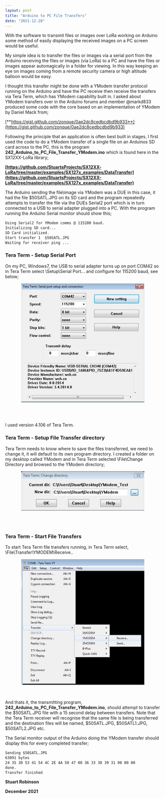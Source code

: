 ```yaml
---
layout: post
title: "Arduino to PC File Transfers"
date: "2021-12-28"
---
```


With the software to transmit files or images over LoRa working on Arduino some method of easily displaying the received images on a PC screen would be useful. 

My simple idea is to transfer the files or images via a serial port from the Arduino receiving the files or images (via LoRa) to a PC and have the files or images appear automagically in a folder for viewing. In this way keeping an eye on images coming from a remote security camera or high altitude balloon would be easy. 

I thought this transfer might be done with a YModem transfer protocol running on the Arduino and have the PC receive then receive the transfers via Tera Term, which has YModem capability built in. I asked about YModem transfers over in the Arduino forums and member @markd833 produced some code with the core based on an implementation of YModem by Daniel Mack from;

[**https://gist.github.com/zonque/0ae2dc8cedbcdbd9b933**](https://gist.github.com/zonque/0ae2dc8cedbcdbd9b933)

Following the principle that an application is often best built in stages, I first used the code to do a YModem transfer of a single file on an Arduinos SD card across to the PC, this is the program **242\_Arduino\_to\_PC\_File\_Transfer\_YModem.ino** which is found here in the SX12XX-LoRa library;

**[https://github.com/StuartsProjects/SX12XX-LoRa/tree/master/examples/SX127x_examples/DataTransfer](https://github.com/StuartsProjects/SX12XX-LoRa/tree/master/examples/SX127x_examples/DataTransfer)**

The Arduino sending the file\image via YModem was a DUE in this case, it had the file $50SATL.JPG on its SD card and the program repeatedly attempts to transfer the file via the DUEs Serial2 port which is in turn connected to a USB to serial adapter plugged into a PC. With the program running the Arduino Serial monitor should show this;

    Using Serial2 for YModem comms @ 115200 baud.
    Initializing SD card...
    SD Card initialized.
    Start transfer 1  $50SATL.JPG
    Waiting for receiver ping ...


### Tera Term - Setup Serial Port  

On my PC, Windows7, the USB to serial adapter turns up on port COM42 so in Tera Term select \Setup\Serial Port... and configure for 115200 baud, see below;

<p align="center">
  <img width="400"  src="/images/YModem1.jpg">
</p>
<br>

<br>

I used version 4.106 of Tera Term.

### Tera Term - Setup File Transfer directory

Tera Term needs to know where to save the files transferred, we need to change it, it will default to its own program directory. I created a folder on my desktop called YModem and in Tera Term selected \File\Change Directory and browsed to the YModem directory;


<p align="center">
  <img width="400"  src="/images/YModem2.jpg">
</p>
<br>

<br>

### Tera Term - Start File Transfers

To start Tera Term file transfers running, in Tera Term select, \File\Transfer\YMODEM\Receive..


<p align="center">
  <img width="400"  src="/images/YModem3.jpg">
</p>
<br>


And thats it, the transmitting program, **242\_Arduino\_to\_PC\_File\_Transfer_YModem.ino**, should attempt to transfer the $50SATL.JPG file with a 15 second delay between transfers. Note that the Tera Term receiver will recognise that the same file is being transferred and the destination files will be named, $50SATL.JPG, $50SATL1.JPG, $50SATL2.JPG etc. 

The Serial monitor output of the Arduino doing the YModem transfer should display this for every completed transfer;

    Sending $50SATL.JPG
    63091 bytes
    24 35 30 53 41 54 4C 2E 4A 50 47 00 36 33 30 39 31 00 00 00
    done.
    Transfer finished


**Stuart Robinson**

**December 2021**

